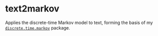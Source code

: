 # text2markov
Applies the discrete-time Markov model to text, forming the basis of my [`discrete.time.markov`]("https://github.com/kaiwei-tan/discrete.time.markov") package.
